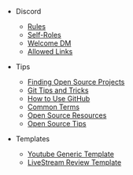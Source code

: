 - Discord
  - [Rules](/discord/discord-readme.md)
  - [Self-Roles](/discord/roles.md)
  - [Welcome DM](/mee6/welcome-dm.md)
  - [Allowed Links](/nightbot/allowed-links.md)

- Tips
  - [Finding Open Source Projects](/tips/finding-open-source-projects.md)
  - [Git Tips and Tricks](/tips/git.md)
  - [How to Use GitHub](/tips/githubtips.md)
  - [Common Terms](/tips/glossary.md)
  - [Open Source Resources](/tips/OpenSourceResources.md)
  - [Open Source Tips](/tips/OpenSourceTips.md)

- Templates
  - [Youtube Generic Template](/youtube/generic.md)
  - [LiveStream Review Template](/youtube/livestream.md)
